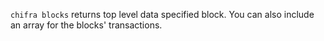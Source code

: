 `chifra blocks` returns top level data specified block. You can also include an array for the
blocks' transactions.
